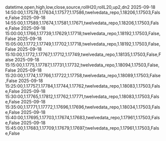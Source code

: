 datetime,open,high,low,close,source,rollH20,rollL20,up2,dn2
2025-09-18 14:50:00,1.17578,1.17634,1.17577,1.17586,twelvedata_repo,1.18206,1.17503,False,False
2025-09-18 14:55:00,1.17589,1.17674,1.17581,1.17671,twelvedata_repo,1.18206,1.17503,False,False
2025-09-18 15:00:00,1.1766,1.17739,1.17629,1.17718,twelvedata_repo,1.18192,1.17503,False,False
2025-09-18 15:05:00,1.1772,1.17749,1.17702,1.17718,twelvedata_repo,1.18192,1.17503,False,False
2025-09-18 15:10:00,1.1772,1.17767,1.17712,1.17749,twelvedata_repo,1.18135,1.17503,False,False
2025-09-18 15:15:00,1.1775,1.17787,1.17731,1.17732,twelvedata_repo,1.18094,1.17503,False,False
2025-09-18 15:20:00,1.1774,1.17766,1.17722,1.17758,twelvedata_repo,1.18089,1.17503,False,False
2025-09-18 15:25:00,1.17757,1.17784,1.17744,1.17762,twelvedata_repo,1.18083,1.17503,False,False
2025-09-18 15:30:00,1.17765,1.17812,1.17762,1.17771,twelvedata_repo,1.18083,1.17503,False,False
2025-09-18 15:35:00,1.17771,1.17772,1.17696,1.17696,twelvedata_repo,1.18034,1.17503,False,False
2025-09-18 15:40:00,1.17695,1.17703,1.17674,1.17683,twelvedata_repo,1.17961,1.17503,False,False
2025-09-18 15:45:00,1.17683,1.17709,1.17679,1.17697,twelvedata_repo,1.17961,1.17503,False,False
